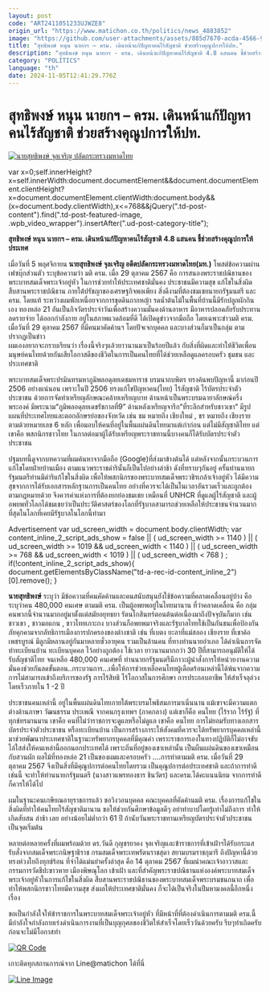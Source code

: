 ```yaml
---
layout: post
code: "ART2411051233UJWZE8"
origin_url: "https://www.matichon.co.th/politics/news_4883852"
image: "https://github.com/user-attachments/assets/885d7670-acda-4566-981a-e0c4bfeaa2b5"
title: "สุทธิพงษ์ หนุน นายกฯ – ครม. เดินหน้าแก้ปัญหาคนไร้สัญชาติ ช่วยสร้างคุณูปการให้ปท."
description: "สุทธิพงษ์ หนุน นายกฯ - ครม. เดินหน้าแก้ปัญหาคนไร้สัญชาติ 4.8 แสนคน ชี้ช่วยสร้างคุณูปการให้ประเทศ"
category: "POLITICS"
language: "th"
date: 2024-11-05T12:41:29.776Z
---
```


# สุทธิพงษ์ หนุน นายกฯ – ครม. เดินหน้าแก้ปัญหาคนไร้สัญชาติ ช่วยสร้างคุณูปการให้ปท.

[![](https://www.matichon.co.th/wp-content/uploads/2024/01/นายสุทธิพงษ์-จุลเจริญ-ปลัดกระทรวงมหาดไทย.jpg "นายสุทธิพงษ์ จุลเจริญ ปลัดกระทรวงมหาดไทย")](https://www.matichon.co.th/wp-content/uploads/2024/01/นายสุทธิพงษ์-จุลเจริญ-ปลัดกระทรวงมหาดไทย.jpg)

var x=0;self.innerHeight?x=self.innerWidth:document.documentElement&&document.documentElement.clientHeight?x=document.documentElement.clientWidth:document.body&&(x=document.body.clientWidth),x<=768&&jQuery(".td-post-content").find(".td-post-featured-image, .wpb\_video\_wrapper").insertAfter(".ud-post-category-title");

**สุทธิพงษ์ หนุน นายกฯ – ครม. เดินหน้าแก้ปัญหาคนไร้สัญชาติ 4.8 แสนคน ชี้ช่วยสร้างคุณูปการให้ประเทศ**

เมื่อวันที่ 5 พฤศจิกายน **นายสุทธิพงษ์ จุลเจริญ อดีตปลัดกระทรวงมหาดไทย(มท.)** โพสต์ข้อความผ่านเฟซบุ๊กส่วนตัว ระบุข้อความว่า มติ ครม. เมื่อ 29 ตุลาคม 2567 คือ การสนองพระราชปณิธานของพระบาทสมเด็จพระเจ้าอยู่หัว ในการช่วยทำให้ประเทศชาติมั่นคง ประชาชนมีความสุข แก้ไขในสิ่งผิด สืบสานพระราชปณิธาน ภายใต้ปรัชญาของเศรษฐกิจพอเพียง สิ่งดีงามที่ต้องชมเชยนายกรัฐมนตรี และ ครม. โดยแท้ ระหว่างผมพักเหนื่อยจากการขุดดินถากหญ้า รดน้ำต้นไม้ในพื้นที่บ้านนี้มีรักปลูกผักกินเอง ทองหล่อ 21 อันเป็นกิจวัตรประจำวันเพื่อสร้างความมั่นคงด้านอาหาร มีอาหารปลอดภัยรับประทาน ลดรายจ่าย ได้ออกกำลังกาย อยู่ในสภาพแวดล้อมที่ดี ได้เปิดดูข่าวจากมือถือ โดยเฉพาะข่าวมติ ครม. เมื่อวันที่ 29 ตุลาคม 2567 ที่มีคนมาคัดค้านฯ โดยปัจเจกบุคคล และบางส่วนก็มาเป็นกลุ่ม ตามปรากฏเป็นข่าว  
ผมเองอยากจะกราบเรียนว่า เรื่องนี้จริงๆแล้วยาวนานมาเป็นร้อยปีแล้ว กับสิ่งที่ผิดและทำให้ชีวิตเพื่อนมนุษย์คนไทยด้วยกันเสียโอกาสดีของชีวิตในการเป็นคนไทยที่ได้ช่วยเหลือดูแลครอบครัว ชุมชน และประเทศชาติ

พระบาทสมเด็จพระปรมินทรมหาภูมิพลอดุลยเดชมหาราช บรมนาถบพิตร ทรงค้นพบปัญหานี้ มาก่อนปี 2506 อย่างแน่นอน เพราะในปี 2506 ทรงแก้ไขปัญหาคน(ไทย) ไร้สัญชาติ ไร้บัตรประจำตัวประชาชน ด้วยการจัดทำเหรียญลักษณะคล้ายเหรียญบาท ด้านหน้าเป็นพระบรมฉายาลักษณ์ครึ่งพระองค์ มีพระนาม“ภูมิพลอดุลยเดชรัชกาลที่9” ด้านหลังเหรียญจารึก“ที่ระลึกสำหรับชาวเขา“ มีรูปแผนที่ประเทศไทยและตอกอักษรย่อของจังหวัด เช่น ชม หมายถึง เชียงใหม่ , ชร หมายถึง เชียงราย ตามด้วยหมายเลข 6 หลัก เพื่อมอบให้คนที่อยู่ในพื้นแผ่นดินไทยมาแต่เก่าก่อน แต่ไม่มีสัญชาติไทย แต่เขาคือ พสกนิกรชาวไทย ในกาลต่อมาผู้ได้รับเหรียญพระราชทานนี้บางคนก็ได้รับบัตรประจำตัวประชาชน

ปฐมบทนี้ดูจากบทความที่ผมค้นหาจากมือถือ (Google)ที่ส่งมาข้างต้นได้ แต่หลังจากนั้นกระบวนการแก้ไขโดยฝ่ายบ้านเมือง ตามแนวพระราชดำรินั้นก็เป็นไปอย่างล่าช้า ดังที่ทราบๆกันอยู่ ครั้นท่านนายกรัฐมนตรีท่านมีดำริแก้ไขในสิ่งผิด เพื่อให้พสกนิกรของพระบาทสมเด็จพระวชิรเกล้าเจ้าอยู่หัว ได้มีความสุขจากการได้รับเอกสารหลักฐานการเป็นคนไทย อย่างที่ควรจะได้เป็นในเวลาอันรวดเร็วและถูกต้องตามกฎหมายด้วย จึงควรค่าแห่งการที่ต้องยกย่องชมเชย เหมือนที่ UNHCR ที่ดูแลผู้ไร้สัญชาติ และผู้อพยพทั่วโลกได้ชมเชยว่าเป็นประวัติศาสตร์ของโลกที่รัฐบาลสามารถช่วยเหลือให้ประชาชนจำนวนมากที่สุดในโลกที่เคยมีรัฐบาลในโลกนี้ทำมา

Advertisement var ud\_screen\_width = document.body.clientWidth; var content\_inline\_2\_script\_ads\_show = false || ( ud\_screen\_width >= 1140 ) || ( ud\_screen\_width >= 1019 && ud\_screen\_width < 1140 ) || ( ud\_screen\_width >= 768 && ud\_screen\_width < 1019 ) || ( ud\_screen\_width < 768 ) ; if(!content\_inline\_2\_script\_ads\_show){ document.getElementsByClassName("td-a-rec-id-content\_inline\_2")\[0\].remove(); }

**นายสุทธิพงษ์** ระบุว่า มีข้อความที่คนคัดค้านและคนสนับสนุนยังใช้ข้อความที่คลาดเคลื่อนอยู่บ้าง คือ ระบุว่าคน 480,000 คนเศษ ตามมติ ครม. เป็นผู้อพยพอยู่ในไทยมานาน ที่ว่าคลาดเคลื่อน คือ กลุ่มคนพวกนี้จำนวนมากอยู่มาตั้งแต่สมัยอยุทธยา รัตนโกสินทร์ตอนต้นต่อเนื่องมาถึงปัจจุบันก็มาก เช่น ชาวเขา , ชาวมอแกน , ชาวไทยเกาะกง บางส่วนก็อพยพมาจริงและรัฐบาลไทยใช้เป็นกันชนเพื่อป้องกันภัยคุกคามจากลัทธิการเมืองการปกครองของต่างชาติ เช่น ที่เบตง ยะลาที่แม่สลอง เชียงราย ที่เขาค้อ เพชรบูรณ์ มีลูกมีหลานอยู่กันมาหลายชั่วอายุคน รวมเป็นล้านคน ที่ทางท่านนายอำเภอ ได้ดำเนินการจัดทำทะเบียนบ้าน ทะเบียนบุคคล ไว้อย่างถูกต้อง ใช้เวลา ยาวนานมากกว่า 30 ปีที่สามารถอนุมัติให้ได้รับสัญชาติไทย จนเหลือ 480,000 คนเศษที่ ท่านนายกรัฐมนตรีมีภาวะผู้นำสั่งการให้หน่วยงานความมั่นคงช่วยกันลดขั้นตอน..กระบวนการ…เพื่อให้การช่วยเหลือคนไทยผู้เดือดร้อนเหล่านี้ได้พ้นจากความการไม่สามารถเข้าถึงบริการของรัฐ การไร้สิทธิ ไร้โอกาสในการศึกษา การประกอบอาชีพ ให้สำเร็จลุล่วงโดยเร็วภายใน 1 -2 ปี

ประชาชนคนเหล่านี้ อยู่ในพื้นแผ่นดินไทยภายใต้พระบรมโพธิสมภารมาเนิ่นนาน แม้เขาจะมีความแตกต่างด้านภาษา วัฒนธรรม ประเพณี จากคนกรุงเทพฯ (ภาคกลาง) แต่เขาก็คือ คนไทย (ไร้ราก ไร้รัฐ) ที่ทุกข์ทรมานมาน เขาคือ คนที่ไม่ว่าราชการจะดูแลหรือไม่ดูแล เขาคือ คนไทย การไม่ยอมรับทางเอกสารบัตรประจำตัวประชาชน หรือทะเบียนบ้าน เป็นการสร้างภาระให้สังคมที่ควรจะได้ทรัพยากรบุคคลเหล่านี้มาช่วยพัฒนาประเทศชาติในฐานะทรัพยากรบุคคลที่มีคุณค่า เพราะราชการเองในทางปฏิบัติก็ไม่อาจขับไล่ใสส่งให้คนเหล่านี้ออกนอกประเทศได้ เพราะถิ่นที่อยู่ของเขาเหล่านั้น เป็นผืนแผ่นดินของเขาเหมือนกับสวนผัก ผลไม้ที่ทองหล่อ 21 เป็นของผมและครอบครัว ….การทำตามมติ ครม. เมื่อวันที่ 29 ตุลาคม 2567 จึงเป็นสิ่งที่มีคุณูปการต่อคนไทยโดยรวม เป็นคุณูปการต่อประเทศชาติ และถ้าการทำดี เช่นนี้ จะทำให้ท่านนายกรัฐมนตรี (นางสาวแพรทองธาร ชินวัตร) และครม.ได้คะแนนนิยม จากการทำดี ก็ควรให้ได้ไป

ผมในฐานะคนเกษียณอายุราชการแล้ว ขอวิงวอนบุคคล คณะบุคคลที่คัดค้านมติ ครม. เรื่องการแก้ไขในสิ่งผิดที่ทำให้คนไทยไร้สัญชาติมานาน ขอให้ช่วยกันศึกษาข้อมูลดีๆ อย่าทำบาปโดยรู้เท่าไม่ถึงการ ทำให้เกิดสับสน ล่าช้า เลย อย่างน้อยไม่ต่ำกว่า 61 ปี ถ้านับวันพระราชทานเหรียญบัตรประจำตัวประชาชน เป็นจุดเริ่มต้น

หลายต่อหลายครั้งที่ผมพร้อมด้วย ดร.วันดี กุญชรยาคง จุลเจริญและข้าราชการที่เข้าเฝ้าฯได้รับกระแสรับสั่งจากสมเด็จพระกนิษฐาธิราช กรมสมเด็จพระเทพรัตนราชสุดา สยามบรมราชกุมารี ถึงปัญหานี้ด้วยทรงห่วงใยถึงทุกข์ร้อน ที่จำได้แม่นยำครั้งล่าสุด คือ 14 ตุลาคม 2567 ที่ผมนำคณะเจ้าอาวาสและกรรมการวัดชีปะขาวหาย เมืองพิษณุโลก เข้าเฝ้า และที่สำคัญพระราชปณิธานแห่งองค์พระบาทสมเด็จพระเจ้าอยู่หัวในการแก้ไขในสิ่งผิด สืบสานพระราชปณิธานของพระบาทสมเด็จพระบรมชนกนาถ เพื่อทำให้พสกนิกรชาวไทยมีความสุข ส่งผลให้ประเทศชาติมั่นคง ก็จะได้เป็นจริงในปีมหามงคลนี้อีกหนึ่งเรื่อง

ขอเป็นกำลังใจให้ข้าราชการในพระบาทสมเด็จพระเจ้าอยู่หัว ที่มีหน้าที่ที่ต้องดำเนินการตามมติ ครม.นี้ มีกำลังใจกำลังกายเร่งดำเนินการงานที่เป็นบุญกุศลของชีวิตให้สำเร็จโดยเร็ววันด้วยครับ รีบๆทำเถิดครับก่อนจะไม่มีโอกาสทำ

[![QR Code](https://www.matichon.co.th/wp-content/uploads/2023/07/wob1371z.jpg)](https://lin.ee/ht0nDxX)

เกาะติดทุกสถานการณ์จาก Line@matichon ได้ที่นี่

[![Line Image](https://www.matichon.co.th/wp-content/uploads/2023/07/th.png)](https://lin.ee/ht0nDxX)